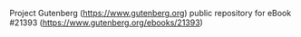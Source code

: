 Project Gutenberg (https://www.gutenberg.org) public repository for eBook #21393 (https://www.gutenberg.org/ebooks/21393)
